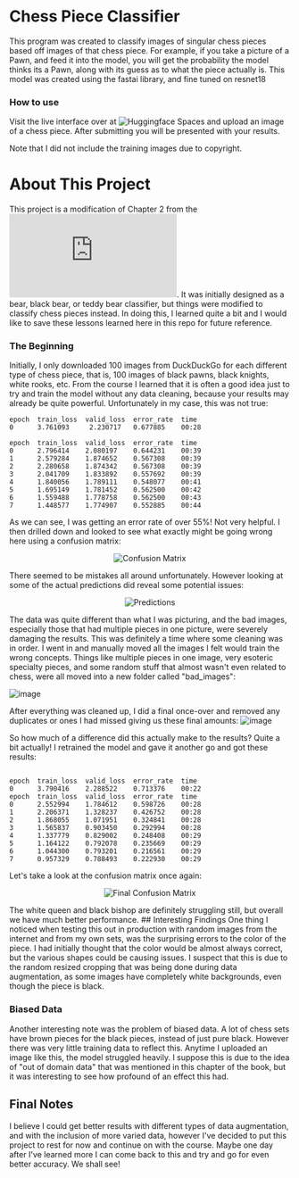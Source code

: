 # Chess Piece Classifier
This program was created to classify images of singular chess pieces based off images of that chess piece. For example, if you take a picture of a Pawn, and feed it into the model, you will get the probability the model thinks its a Pawn, along with its guess as to what the piece actually is. This model was created using the fastai library, and fine tuned on resnet18
### How to use
Visit the live interface over at ![Huggingface Spaces](https://huggingface.co/spaces/Kazutadashi/chess-piece-classifier) and upload an image of a chess piece. After submitting you will be presented with your results. 

Note that I did not include the training images due to copyright. 

# About This Project
This project is a modification of Chapter 2 from the ![fastai Course](https://course.fast.ai/Lessons/lesson2.html). It was initially designed as a bear, black bear, or teddy bear classifier, but things were modified to classify chess pieces instead. In doing this, I learned quite a bit and I would like to save these lessons learned here in this repo for future reference.

### The Beginning
Initially, I only downloaded 100 images from DuckDuckGo for each different type of chess piece, that is, 100 images of black pawns, black knights, white rooks, etc. From the course I learned that it is often a good idea just to try and train the model without any data cleaning, because your results may already be quite powerful. Unfortunately in my case, this was not true:

```
epoch  train_loss  valid_loss  error_rate  time
0      3.761093     2.230717   0.677885    00:28

epoch  train_loss  valid_loss  error_rate  time
0      2.796414    2.080197    0.644231    00:39
1      2.579284    1.874652    0.567308    00:39
2      2.280658    1.874342    0.567308    00:39
3      2.041709    1.833892    0.557692    00:39
4      1.840056    1.789111    0.548077    00:41
5      1.695149    1.781452    0.562500    00:42
6      1.559488    1.778758    0.562500    00:43
7      1.448577    1.774907    0.552885    00:44
```
As we can see, I was getting an error rate of over 55%! Not very helpful. I then drilled down and looked to see what exactly might be going wrong here using a confusion matrix:
<p align="center">
  <img src="https://github.com/Kazutadashi/chess-piece-classifier/assets/40162378/341fad27-c6f7-4ff6-a740-f375b691dedd" alt="Confusion Matrix"/>
</p>

There seemed to be mistakes all around unfortunately. However looking at some of the actual predictions did reveal some potential issues:
<p align="center">
  <img src="https://github.com/Kazutadashi/chess-piece-classifier/assets/40162378/68f4ff6c-7597-4117-953a-250405501f6f" alt="Predictions"/>
</p>

The data was quite different than what I was picturing, and the bad images, especially those that had multiple pieces in one picture, were severely damaging the results. This was definitely a time where some cleaning was in order. I went in and manually moved all the images I felt would train the wrong concepts. Things like multiple pieces in one image, very esoteric specialty pieces, and some random stuff that almost wasn't even related to chess, were all moved into a new folder called "bad_images":

![image](https://github.com/Kazutadashi/chess-piece-classifier/assets/40162378/832f91c7-d06b-4d51-80dd-b65f7e9638b4)

After everything was cleaned up, I did a final once-over and removed any duplicates or ones I had missed giving us these final amounts:
![image](https://github.com/Kazutadashi/chess-piece-classifier/assets/40162378/6d60b859-3c1d-4893-ae84-6dc293a8fcc9)

So how much of a difference did this actually make to the results? Quite a bit actually! I retrained the model and gave it another go and got these results:
```

epoch  train_loss  valid_loss  error_rate  time
0      3.790416    2.288522    0.713376    00:22
epoch  train_loss  valid_loss  error_rate  time
0      2.552994    1.784612    0.598726    00:28
1      2.206371    1.328237    0.426752    00:28
2      1.868055    1.071951    0.324841    00:28
3      1.565837    0.903450    0.292994    00:28
4      1.337779    0.829002    0.248408    00:29
5      1.164122    0.792078    0.235669    00:29
6      1.044300    0.793201    0.216561    00:29
7      0.957329    0.788493    0.222930    00:29

```

Let's take a look at the confusion matrix once again:
<p align="center">
  <img src="https://github.com/Kazutadashi/chess-piece-classifier/assets/40162378/19e95745-8768-4ae7-a3d4-2ef496fc29b7", alt="Final Confusion Matrix"/>
</p>
The white queen and black bishop are definitely struggling still, but overall we have much better performance.
## Interesting Findings
One thing I noticed when testing this out in production with random images from the internet and from my own sets, was the surprising errors to the color of the piece. I had initially thought that the color would be almost always correct, but the various shapes could be causing issues. I suspect that this is due to the random resized cropping that was being done during data augmentation, as some images have completely white backgrounds, even though the piece is black. 

### Biased Data
Another interesting note was the problem of biased data. A lot of chess sets have brown pieces for the black pieces, instead of just pure black. However there was very little training data to reflect this. Anytime I uploaded an image like this, the model struggled heavily. I suppose this is due to the idea of "out of domain data" that was mentioned in this chapter of the book, but it was interesting to see how profound of an effect this had. 

## Final Notes
I believe I could get better results with different types of data augmentation, and with the inclusion of more varied data, however I've decided to put this project to rest for now and continue on with the course. Maybe one day after I've learned more I can come back to this and try and go for even better accuracy. We shall see!
